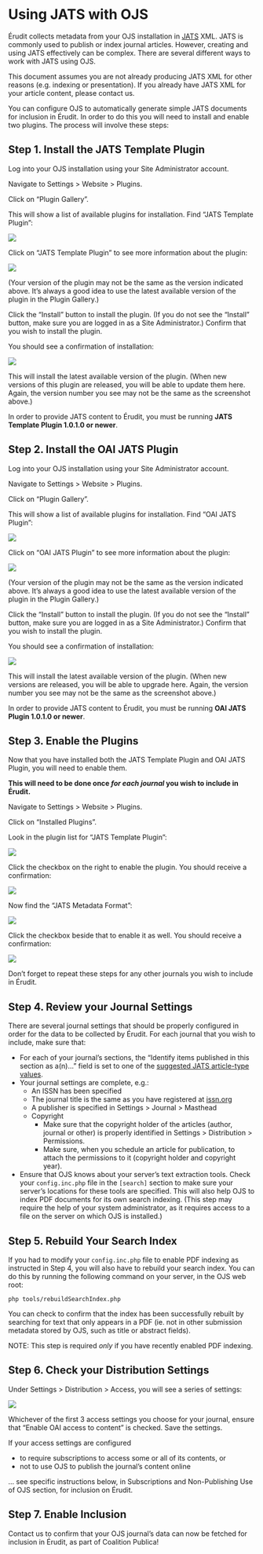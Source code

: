 # Using JATS with OJS

Érudit collects metadata from your OJS installation in ​[JATS](https://jats.nlm.nih.gov/)​ XML. JATS is commonly used to publish or index journal articles. However, creating and using JATS effectively can be complex. There are several different ways to work with JATS using OJS.

This document assumes you are not already producing JATS XML for other reasons (e.g. indexing or presentation). If you already have JATS XML for your article content, please contact us.

You can configure OJS to automatically generate simple JATS documents for inclusion in Érudit. In order to do this you will need to install and enable two plugins. The process will involve these steps:

## Step 1. Install the JATS Template Plugin

Log into your OJS installation using your Site Administrator account.

Navigate to Settings > Website > Plugins.

Click on “Plugin Gallery”.

This will show a list of available plugins for installation. Find “JATS Template Plugin”:

![](./assets/jatsTemplatePlugin.png)

Click on “JATS Template Plugin” to see more information about the plugin:

![](./assets/jatsTemplatePluginInfo.png)

(Your version of the plugin may not be the same as the version indicated above. It’s always a good idea to use the latest available version of the plugin in the Plugin Gallery.)

Click the “Install” button to install the plugin. (If you do not see the “Install” button, make sure you are logged in as a Site Administrator.) Confirm that you wish to install the plugin.

You should see a confirmation of installation:

![](./assets/jatsTemplatePluginNotification.png)


This will install the latest available version of the plugin. (When new versions of this plugin are released, you will be able to update them here. Again, the version number you see may not be the same as the screenshot above.)

In order to provide JATS content to Érudit, you must be running **JATS Template Plugin 1.0.1.0 or newer**​.

## Step 2. Install the OAI JATS Plugin

Log into your OJS installation using your Site Administrator account.

Navigate to Settings > Website > Plugins.

Click on “Plugin Gallery”.

This will show a list of available plugins for installation. Find “OAI JATS Plugin”:

![](./assets/oaiJatsPlugin.png)

Click on “OAI JATS Plugin” to see more information about the plugin:

![](./assets/oaiJatsPluginInfo.png)

(Your version of the plugin may not be the same as the version indicated above. It’s always a good idea to use the latest available version of the plugin in the Plugin Gallery.)

Click the “Install” button to install the plugin. (If you do not see the “Install” button, make sure you are logged in as a Site Administrator.) Confirm that you wish to install the plugin.

You should see a confirmation of installation:

![](./assets/oaiJatsPluginNotification.png)

This will install the latest available version of the plugin. (When new versions are released, you will be able to upgrade here. Again, the version number you see may not be the same as the screenshot above.)

In order to provide JATS content to Érudit, you must be running **OAI JATS Plugin 1.0.1.0 or newer**.

## Step 3. Enable the Plugins

Now that you have installed both the JATS Template Plugin and OAI JATS Plugin, you will need to enable them.

**This will need to be done once *for each journal* you wish to include in Érudit.**

Navigate to Settings > Website > Plugins.

Click on “Installed Plugins”.

Look in the plugin list for “JATS Template Plugin”:

![](./assets/jatsTemplatePluginListing.png)

Click the checkbox on the right to enable the plugin. You should receive a confirmation:

![](./assets/jatsTemplatePluginListingNotification.png)

Now find the “JATS Metadata Format”:

![](./assets/jatsMetadataFormatPluginListing.png)

Click the checkbox beside that to enable it as well. You should receive a confirmation:

![](./assets/jatsMetadataFormatPluginListingNotification.png)

Don’t forget to repeat these steps for any other journals you wish to include in Érudit.

## Step 4. Review your Journal Settings

There are several journal settings that should be properly configured in order for the data to be collected by Érudit. For each journal that you wish to include, make sure that:

* For each of your journal’s sections, the “Identify items published in this section as a(n)...” field is set to one of the [suggested JATS article-type values](https://jats.nlm.nih.gov/archiving/tag-library/1.1/attribute/article-type.html).
* Your journal settings are complete, e.g.:
	* An ISSN has been specified
	* The journal title is the same as you have registered at [issn.org](https://www.issn.org)
	* A publisher is specified in Settings > Journal > Masthead
	* Copyright
		* Make sure that the copyright holder of the articles (author, journal or other) is properly identified in Settings > Distribution > Permissions.
		* Make sure, when you schedule an article for publication, to attach the permissions to it (copyright holder and copyright year).
* Ensure that OJS knows about your server’s text extraction tools. Check your `config.inc.php` file in the `[search]` section to make sure your server’s locations for these tools are specified. This will also help OJS to index PDF documents for its own search indexing. (This step may require the help of your system administrator, as it requires access to a file on the server on which OJS is installed.)

## Step 5. Rebuild Your Search Index

If you had to modify your `config.inc.php` file to enable PDF indexing as instructed in Step 4, you will also have to rebuild your search index. You can do this by running the following command on your server, in the OJS web root: 

`php tools/rebuildSearchIndex.php`

You can check to confirm that the index has been successfully rebuilt by searching for text that only appears in a PDF (ie. not in other submission metadata stored by OJS, such as title or abstract fields). 

NOTE: This step is required *only* if you have recently enabled PDF indexing. 

## Step 6. Check your Distribution Settings

Under Settings > Distribution > Access, you will see a series of settings:

![](./assets/journalSettings.png)

Whichever of the first 3 access settings you choose for your journal, ensure that “Enable OAI access to content” is checked. Save the settings.

If your access settings are configured

* to require subscriptions to access some or all of its contents, or
* not to use OJS to publish the journal’s content online

... see specific instructions below, in Subscriptions and Non-Publishing Use of OJS section, for inclusion on Érudit.

## Step 7. Enable Inclusion

Contact us to confirm that your OJS journal’s data can now be fetched for inclusion in Érudit, as part of Coalition Publica!

